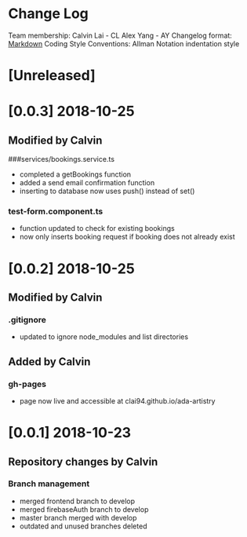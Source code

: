 # Change Log

Team membership: 
  Calvin Lai - CL
  Alex Yang - AY
Changelog format: 
  [Markdown](https://github.com/adam-p/markdown-here/wiki/Markdown-Cheatsheet) 
Coding Style Conventions: 
  Allman Notation indentation style

# [Unreleased]
# [0.0.3] 2018-10-25
## Modified by Calvin
###services/bookings.service.ts
- completed a getBookings function
- added a send email confirmation function
- inserting to database now uses push() instead of set()
### test-form.component.ts
- function updated to check for existing bookings
- now only inserts booking request if booking does not already exist

# [0.0.2] 2018-10-25
## Modified by Calvin
### .gitignore
- updated to ignore node_modules and list directories
## Added by Calvin
### gh-pages
- page now live and accessible at clai94.github.io/ada-artistry

# [0.0.1] 2018-10-23
## Repository changes by Calvin
### Branch management
- merged frontend branch to develop
- merged firebaseAuth branch to develop
- master branch merged with develop
- outdated and unused branches deleted

